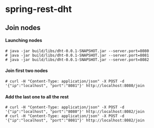 # spring-rest-dht
## Join nodes
#### Launching nodes 
    # java -jar build/libs/dht-0.0.1-SNAPSHOT.jar --server.port=8080
    # java -jar build/libs/dht-0.0.1-SNAPSHOT.jar --server.port=8081
    # java -jar build/libs/dht-0.0.1-SNAPSHOT.jar --server.port=8082
#### Join first two nodes
    # curl -H "Content-Type: application/json" -X POST -d '{"ip":"localhost", "port":"8081"}' http://localhost:8080/join 
#### Add the last one to all the rest
    # curl -H "Content-Type: application/json" -X POST -d '{"ip":"localhost", "port":"8080"}' http://localhost:8082/join
    # curl -H "Content-Type: application/json" -X POST -d '{"ip":"localhost", "port":"8081"}' http://localhost:8082/join
